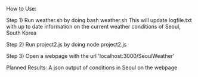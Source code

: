 
How to Use:

Step 1) Run weather.sh by doing bash weather.sh
This will update logfile.txt with up to date information on the current weather conditions of Seoul, South Korea

Step 2) Run project2.js by doing node project2.js 

Step 3) Open a webpage with the url 'localhost:3000/SeoulWeather'

Planned Results:
A json output of conditions in Seoul on the webpage
